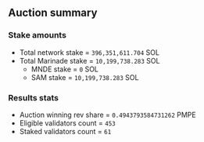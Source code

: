 ## Auction summary

### Stake amounts
- Total network stake = `396,351,611.704` SOL
- Total Marinade stake = `10,199,738.283` SOL
  - MNDE stake = `0` SOL
  - SAM stake = `10,199,738.283` SOL

### Results stats
- Auction winning rev share = `0.4943793584731262` PMPE
- Eligible validators count = `453`
- Staked validators count = `61`
